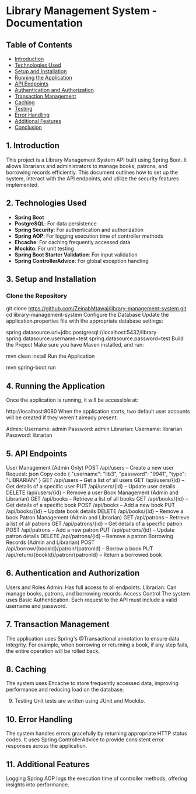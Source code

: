 # Library Management System - Documentation

## Table of Contents
- [Introduction](#1-introduction)
- [Technologies Used](#2-technologies-used)
- [Setup and Installation](#3-setup-and-installation)
- [Running the Application](#4-running-the-application)
- [API Endpoints](#5-api-endpoints)
- [Authentication and Authorization](#6-authentication-and-authorization)
- [Transaction Management](#7-transaction-management)
- [Caching](#8-caching)
- [Testing](#9-testing)
- [Error Handling](#10-error-handling)
- [Additional Features](#11-additional-features)
- [Conclusion](#conclusion)

## 1. Introduction
This project is a Library Management System API built using Spring Boot. It allows librarians and administrators to manage books, patrons, and borrowing records efficiently. This document outlines how to set up the system, interact with the API endpoints, and utilize the security features implemented.

## 2. Technologies Used
- **Spring Boot**
- **PostgreSQL**: For data persistence
- **Spring Security**: For authentication and authorization
- **Spring AOP**: For logging execution time of controller methods
- **Ehcache**: For caching frequently accessed data
- **Mockito**: For unit testing
- **Spring Boot Starter Validation**: For input validation
- **Spring ControllerAdvice**: For global exception handling

## 3. Setup and Installation

### Clone the Repository

git clone https://github.com/ZeinabMtawaj/library-management-system.git
cd library-management-system
Configure the Database
Update the application.properties file with the appropriate database settings:

spring.datasource.url=jdbc:postgresql://localhost:5432/library
spring.datasource.username=test
spring.datasource.password=test
Build the Project
Make sure you have Maven installed, and run:

mvn clean install
Run the Application

mvn spring-boot:run
## 4. Running the Application
Once the application is running, it will be accessible at:

http://localhost:8080
When the application starts, two default user accounts will be created if they weren't already present:

Admin:
Username: admin
Password: admin
Librarian:
Username: librarian
Password: librarian
## 5. API Endpoints
User Management (Admin Only)
POST /api/users – Create a new user
Request:
json
Copy code
{
  "username": "lib3",
  "password": "9941",
  "type": "LIBRARIAN"
}
GET /api/users – Get a list of all users
GET /api/users/{id} – Get details of a specific user
PUT /api/users/{id} – Update user details
DELETE /api/users/{id} – Remove a user
Book Management (Admin and Librarian)
GET /api/books – Retrieve a list of all books
GET /api/books/{id} – Get details of a specific book
POST /api/books – Add a new book
PUT /api/books/{id} – Update book details
DELETE /api/books/{id} – Remove a book
Patron Management (Admin and Librarian)
GET /api/patrons – Retrieve a list of all patrons
GET /api/patrons/{id} – Get details of a specific patron
POST /api/patrons – Add a new patron
PUT /api/patrons/{id} – Update patron details
DELETE /api/patrons/{id} – Remove a patron
Borrowing Records (Admin and Librarian)
POST /api/borrow/{bookId}/patron/{patronId} – Borrow a book
PUT /api/return/{bookId}/patron/{patronId} – Return a borrowed book
## 6. Authentication and Authorization
Users and Roles
Admin: Has full access to all endpoints.
Librarian: Can manage books, patrons, and borrowing records.
Access Control
The system uses Basic Authentication. Each request to the API must include a valid username and password.

## 7. Transaction Management
The application uses Spring's @Transactional annotation to ensure data integrity. For example, when borrowing or returning a book, if any step fails, the entire operation will be rolled back.

## 8. Caching
The system uses Ehcache to store frequently accessed data, improving performance and reducing load on the database.

9. Testing
Unit tests are written using JUnit and Mockito.

## 10. Error Handling
The system handles errors gracefully by returning appropriate HTTP status codes. It uses Spring ControllerAdvice to provide consistent error responses across the application.

## 11. Additional Features
Logging
Spring AOP logs the execution time of controller methods, offering insights into performance.
